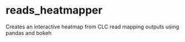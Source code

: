 # reads_heatmapper
Creates an interactive heatmap from CLC read mapping outputs using pandas and bokeh 
